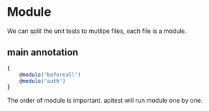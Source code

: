 # Module

We can split the unit tests to mutilpe files, each file is a module.

## main annotation

```js
{
    @module("beforeall")
    @module("auth")
}
```

The order of module is important. apitest will run module one by one.
